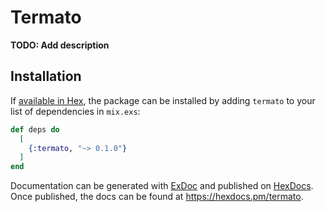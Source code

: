 # Termato

**TODO: Add description**

## Installation

If [available in Hex](https://hex.pm/docs/publish), the package can be installed
by adding `termato` to your list of dependencies in `mix.exs`:

```elixir
def deps do
  [
    {:termato, "~> 0.1.0"}
  ]
end
```

Documentation can be generated with [ExDoc](https://github.com/elixir-lang/ex_doc)
and published on [HexDocs](https://hexdocs.pm). Once published, the docs can
be found at <https://hexdocs.pm/termato>.

